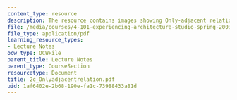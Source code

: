 ```yaml
---
content_type: resource
description: The resource contains images showing Only-adjacent relation.
file: /media/courses/4-101-experiencing-architecture-studio-spring-2003/1af6402e2b68190efa1c73988433a81d_2c_Onlyadjacentrelation.pdf
file_type: application/pdf
learning_resource_types:
- Lecture Notes
ocw_type: OCWFile
parent_title: Lecture Notes
parent_type: CourseSection
resourcetype: Document
title: 2c_Onlyadjacentrelation.pdf
uid: 1af6402e-2b68-190e-fa1c-73988433a81d
---
```

